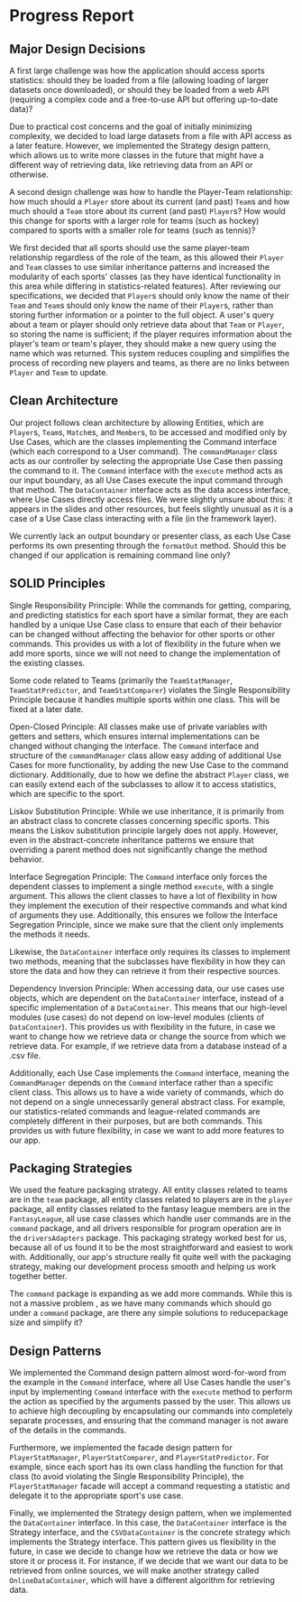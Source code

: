 # Progress Report

## Major Design Decisions
A first large challenge was how the application should access
sports statistics: should they be loaded from a file (allowing
loading of larger datasets once downloaded), 
or should they be loaded from a web
API (requiring a complex code and a free-to-use API but 
offering up-to-date data)? 

Due to 
practical cost concerns and the goal of initially minimizing 
complexity, we decided to load large datasets from a file with 
API access as a later feature. However, we implemented the Strategy
design pattern, which allows us to write more classes in the future
that might have a different way of retrieving data, like retrieving data
from an API or otherwise.

A second design challenge was how to handle the 
Player-Team relationship: how much should a `Player` 
store about its current (and past) `Team`s and how much
should a `Team` store about its current (and past)
`Player`s? How would this change for sports with a larger
role for teams (such as hockey) compared to sports with
a smaller role for teams (such as tennis)? 

We first decided that
all sports should use the same player-team relationship 
regardless of the role of the team, as
this allowed their `Player` and `Team` classes to use similar 
inheritance patterns and increased the modularity of each 
sports' classes (as they have identical functionality in
this area while differing in statistics-related features).
After reviewing our specifications, we decided that `Player`s
should only know the name of their `Team` and `Team`s should only
know the name of their `Player`s, rather than storing further
information or a pointer to the full object.
A user's query about a team or player should only retrieve 
data about that `Team` or `Player`, so storing the name is 
sufficient; if the player requires information about the 
player's team or team's player, they should make a new query 
using the name which was returned. This system reduces 
coupling and simplifies the process of recording new players 
and teams, as there are no links between `Player` and `Team` to 
update.


## Clean Architecture
Our project follows clean architecture by allowing Entities,
which are `Player`s, `Team`s, `Match`es, and `Member`s, to be accessed 
and modified only by Use Cases, which are the classes implementing the 
Command interface (which each correspond to a User command).
The `commandManager` class acts as our controller by selecting the 
appropriate Use Case then passing the command to it. The `Command` 
interface with the `execute` method acts as our input boundary, 
as all Use Cases execute the input command through that method.
The `DataContainer` interface acts as the data access interface, 
where Use Cases directly access files. We were slightly unsure about 
this: it appears in the slides and other resources, but feels slightly
unusual as it is a case of a Use Case class interacting with a file
(in the framework layer).

We currently lack an output boundary or presenter class, as each 
Use Case performs its own presenting through the `formatOut` method.
Should this be changed if our application is remaining command line 
only?

## SOLID Principles
Single Responsibility Principle: While the commands for getting, 
comparing, and predicting statistics for each sport have a similar 
format, they are each handled by a unique Use Case class to ensure
that each of their behavior can be changed without affecting
the behavior for other sports or other commands. This provides us with
a lot of flexibility in the future when we add more sports, since 
we will not need to change the implementation of the existing classes.

Some code related to Teams (primarily the `TeamStatManager`, 
`TeamStatPredictor`, and `TeamStatComparer`)
violates the Single Responsibility Principle because it handles multiple
sports within one class. This will be fixed at a later date.

Open-Closed Principle: All classes make use of private variables with 
getters and setters, which ensures internal implementations can be changed
without changing the interface. The `Command` interface and structure of the
`commandManager` class allow easy adding of additional Use Cases for more
functionality, by adding the new Use Case to the command dictionary. Additionally,
due to how we define the abstract `Player` class, we can easily extend each of the
subclasses to allow it to access statistics, which are specific to the sport.  

Liskov Substitution Principle: While we use inheritance, it is primarily
from an abstract class to concrete classes concerning specific sports. 
This means the Liskov substitution principle largely does not apply.
However, even in the abstract-concrete inheritance patterns we
ensure that overriding a parent method does not significantly change the
method behavior.

Interface Segregation Principle: The `Command` interface only forces 
the dependent classes to implement a single method `execute`, with a
single argument. This allows the client classes to have a lot of flexibility
in how they implement the execution of their respective commands and what kind
of arguments they use. Additionally, this ensures we follow the Interface Segregation
Principle, since we make sure that the client only implements the methods it needs.

Likewise, the `DataContainer` interface only requires its classes to implement
two methods, meaning that the subclasses have flexibility in how they can store
the data and how they can retrieve it from their respective sources.

Dependency Inversion Principle: When accessing data, our use cases use
objects, which are dependent on the `DataContainer` interface, instead of
a specific implementation of a `DataContainer`. This means that our high-level
modules (use cases) do not depend on low-level modules (clients of `DataContainer`). 
This provides us with flexibility in the future, in case we want to change how we
retrieve data or change the source from which we retrieve data. For example, if we
retrieve data from a database instead of a .csv file. 

Additionally, each Use Case implements the `Command` interface, meaning the 
`CommandManager` depends on the `Command` interface rather than a 
specific client class. This allows us to have a wide variety of commands, which 
do not depend on a single unnecessarily general abstract class. For example, 
our statistics-related commands and league-related commands are completely different
in their purposes, but are both commands. This provides us with future flexibility, in
case we want to add more features to our app. 


## Packaging Strategies
We used the feature packaging strategy. All entity classes related to teams are 
in the `team` package, all entity classes related to players are in the `player`
package, all entity classes related to the fantasy league members are in the 
`FantasyLeague`, all use case classes which handle user commands are in the 
`command` package, and all drivers responsible for program operation are in the
`driversAdapters` package. This packaging strategy worked best for us, because
all of us found it to be the most straightforward and easiest to work with. Additionally,
our app's structure really fit quite well with the packaging strategy, making
our development process smooth and helping us work together better.

The `command` package is expanding as we add more commands. While this is not a massive problem ,
as we have many commands which should go under a `command` package, are there any 
simple solutions to reducepackage size and simplify it?


## Design Patterns
We implemented the Command design pattern almost word-for-word from the example
in the `Command` interface, where all Use Cases handle the user's input
by implementing `Command` interface with the `execute` method to perform the 
action as specified by the arguments passed by the user. This allows us to achieve high
decoupling by encapsulating our commands into completely separate processes, and ensuring
that the command manager is not aware of the details in the commands.

Furthermore, we implemented the facade design pattern for `PlayerStatManager`, 
`PlayerStatComparer`, and `PlayerStatPredictor`. For example, since each sport has its own 
class handling the function for that class (to avoid violating the 
Single Responsibility Principle), the `PlayerStatManager` facade will
accept a command requesting a statistic and delegate it to the appropriate
sport's use case.

Finally, we implemented the Strategy design pattern, when we implemented
the `DataContainer` interface. In this case, the `DataContainer` interface
is the Strategy interface, and the `CSVDataContainer` is the concrete strategy
which implements the Strategy interface. This pattern gives us flexibility
in the future, in case we decide to change how we retrieve the data or 
how we store it or process it. For instance, if we decide that we want our
data to be retrieved from online sources, we will make another strategy called
`OnlineDataContainer`, which will have a different algorithm for retrieving data.

